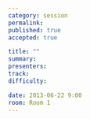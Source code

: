 ```yaml
---
category: session
permalink:
published: true
accepted: true

title: ""
summary:
presenters:
track:
difficulty:

date: 2013-06-22 9:00
room: Room 1
---
```


<!-- This is an empty session so it doesn't need visible content -->
